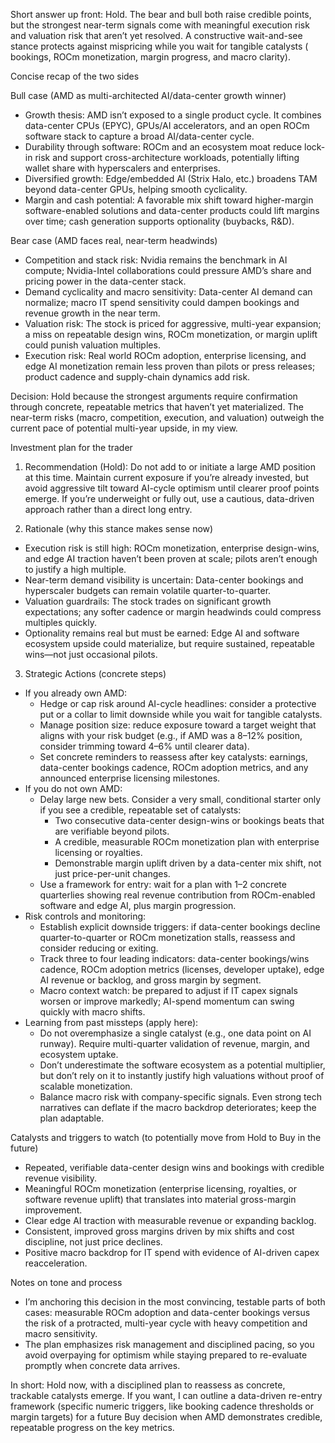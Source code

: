 Short answer up front: Hold. The bear and bull both raise credible points, but the strongest near-term signals come with meaningful execution risk and valuation risk that aren’t yet resolved. A constructive wait-and-see stance protects against mispricing while you wait for tangible catalysts ( bookings, ROCm monetization, margin progress, and macro clarity).

Concise recap of the two sides

Bull case (AMD as multi-architected AI/data-center growth winner)
- Growth thesis: AMD isn’t exposed to a single product cycle. It combines data-center CPUs (EPYC), GPUs/AI accelerators, and an open ROCm software stack to capture a broad AI/data-center cycle.
- Durability through software: ROCm and an ecosystem moat reduce lock-in risk and support cross-architecture workloads, potentially lifting wallet share with hyperscalers and enterprises.
- Diversified growth: Edge/embedded AI (Strix Halo, etc.) broadens TAM beyond data-center GPUs, helping smooth cyclicality.
- Margin and cash potential: A favorable mix shift toward higher-margin software-enabled solutions and data-center products could lift margins over time; cash generation supports optionality (buybacks, R&D).

Bear case (AMD faces real, near-term headwinds)
- Competition and stack risk: Nvidia remains the benchmark in AI compute; Nvidia-Intel collaborations could pressure AMD’s share and pricing power in the data-center stack.
- Demand cyclicality and macro sensitivity: Data-center AI demand can normalize; macro IT spend sensitivity could dampen bookings and revenue growth in the near term.
- Valuation risk: The stock is priced for aggressive, multi-year expansion; a miss on repeatable design wins, ROCm monetization, or margin uplift could punish valuation multiples.
- Execution risk: Real world ROCm adoption, enterprise licensing, and edge AI monetization remain less proven than pilots or press releases; product cadence and supply-chain dynamics add risk.

Decision: Hold because the strongest arguments require confirmation through concrete, repeatable metrics that haven’t yet materialized. The near-term risks (macro, competition, execution, and valuation) outweigh the current pace of potential multi-year upside, in my view.

Investment plan for the trader

1) Recommendation (Hold): Do not add to or initiate a large AMD position at this time. Maintain current exposure if you’re already invested, but avoid aggressive tilt toward AI-cycle optimism until clearer proof points emerge. If you’re underweight or fully out, use a cautious, data-driven approach rather than a direct long entry.

2) Rationale (why this stance makes sense now)
- Execution risk is still high: ROCm monetization, enterprise design-wins, and edge AI traction haven’t been proven at scale; pilots aren’t enough to justify a high multiple.
- Near-term demand visibility is uncertain: Data-center bookings and hyperscaler budgets can remain volatile quarter-to-quarter.
- Valuation guardrails: The stock trades on significant growth expectations; any softer cadence or margin headwinds could compress multiples quickly.
- Optionality remains real but must be earned: Edge AI and software ecosystem upside could materialize, but require sustained, repeatable wins—not just occasional pilots.

3) Strategic Actions (concrete steps)
- If you already own AMD:
  - Hedge or cap risk around AI-cycle headlines: consider a protective put or a collar to limit downside while you wait for tangible catalysts.
  - Manage position size: reduce exposure toward a target weight that aligns with your risk budget (e.g., if AMD was a 8–12% position, consider trimming toward 4–6% until clearer data).
  - Set concrete reminders to reassess after key catalysts: earnings, data-center bookings cadence, ROCm adoption metrics, and any announced enterprise licensing milestones.
- If you do not own AMD:
  - Delay large new bets. Consider a very small, conditional starter only if you see a credible, repeatable set of catalysts:
    - Two consecutive data-center design-wins or bookings beats that are verifiable beyond pilots.
    - A credible, measurable ROCm monetization plan with enterprise licensing or royalties.
    - Demonstrable margin uplift driven by a data-center mix shift, not just price-per-unit changes.
  - Use a framework for entry: wait for a plan with 1–2 concrete quarterlies showing real revenue contribution from ROCm-enabled software and edge AI, plus margin progression.
- Risk controls and monitoring:
  - Establish explicit downside triggers: if data-center bookings decline quarter-to-quarter or ROCm monetization stalls, reassess and consider reducing or exiting.
  - Track three to four leading indicators: data-center bookings/wins cadence, ROCm adoption metrics (licenses, developer uptake), edge AI revenue or backlog, and gross margin by segment.
  - Macro context watch: be prepared to adjust if IT capex signals worsen or improve markedly; AI-spend momentum can swing quickly with macro shifts.
- Learning from past missteps (apply here):
  - Do not overemphasize a single catalyst (e.g., one data point on AI runway). Require multi-quarter validation of revenue, margin, and ecosystem uptake.
  - Don’t underestimate the software ecosystem as a potential multiplier, but don’t rely on it to instantly justify high valuations without proof of scalable monetization.
  - Balance macro risk with company-specific signals. Even strong tech narratives can deflate if the macro backdrop deteriorates; keep the plan adaptable.

Catalysts and triggers to watch (to potentially move from Hold to Buy in the future)
- Repeated, verifiable data-center design wins and bookings with credible revenue visibility.
- Meaningful ROCm monetization (enterprise licensing, royalties, or software revenue uplift) that translates into material gross-margin improvement.
- Clear edge AI traction with measurable revenue or expanding backlog.
- Consistent, improved gross margins driven by mix shifts and cost discipline, not just price declines.
- Positive macro backdrop for IT spend with evidence of AI-driven capex reacceleration.

Notes on tone and process
- I’m anchoring this decision in the most convincing, testable parts of both cases: measurable ROCm adoption and data-center bookings versus the risk of a protracted, multi-year cycle with heavy competition and macro sensitivity.
- The plan emphasizes risk management and disciplined pacing, so you avoid overpaying for optimism while staying prepared to re-evaluate promptly when concrete data arrives.

In short: Hold now, with a disciplined plan to reassess as concrete, trackable catalysts emerge. If you want, I can outline a data-driven re-entry framework (specific numeric triggers, like booking cadence thresholds or margin targets) for a future Buy decision when AMD demonstrates credible, repeatable progress on the key metrics.